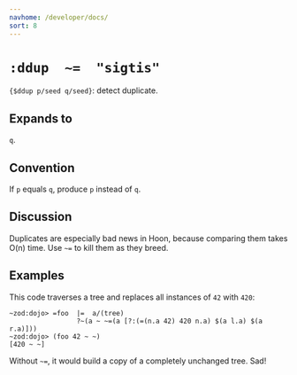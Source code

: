 ```yaml
---
navhome: /developer/docs/
sort: 8
---
```


# `:ddup  ~=  "sigtis"` 

`{$ddup p/seed q/seed}`: detect duplicate.

## Expands to

`q`.

## Convention

If `p` equals `q`, produce `p` instead of `q`.

## Discussion

Duplicates are especially bad news in Hoon, because comparing them
takes O(n) time.  Use `~=` to kill them as they breed.

## Examples

This code traverses a tree and replaces all instances of `42` with
`420`:

```
~zod:dojo> =foo  |=  a/(tree) 
                 ?~(a ~ ~=(a [?:(=(n.a 42) 420 n.a) $(a l.a) $(a r.a)]))
~zod:dojo> (foo 42 ~ ~)
[420 ~ ~]
```

Without `~=`, it would build a copy of a completely unchanged tree.  Sad!
